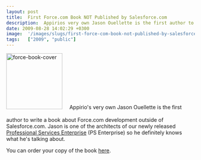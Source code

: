 ```yaml
---
layout: post
title:  First Force.com Book NOT Published by Salesforce.com
description:  Appirios very own Jason Ouellette is the first author to write a book about Force.com development outside of Salesforce.com. Jason is one of the architects of our newly released Professional Services Enterprise (PS Enterprise) so he definitely knows what hes talking about. You can order your copy of the book here .
date: 2009-08-28 14:02:29 +0300
image:  '/images/slugs/first-force-com-book-not-published-by-salesforce-com.jpg'
tags:   ["2009", "public"]
---
```

<p><a href="http://res.cloudinary.com/blog-jeffdouglas-com/image/upload/v1400399510/force-book-cover_hysop8.jpg"><img class="alignleft size-thumbnail wp-image-1160" style="padding-right:15px;padding-bottom:20px;" title="force-book-cover" src="http://res.cloudinary.com/blog-jeffdouglas-com/image/upload/c_crop,h_240,w_240,x_0,y_0/h_150,w_150/v1400399510/force-book-cover_hysop8.jpg" alt="force-book-cover" width="150" height="150" /></a> Appirio's very own Jason Ouellette is the first author to write a book about Force.com development outside of Salesforce.com. Jason is one of the architects of our newly released <a href="http://www.appirio.com/products/SvcsResource_PSE.php" target="_blank">Professional Services Enterprise</a> (PS Enterprise) so he definitely knows what he's talking about.</p>
<p>You can order your copy of the book <a href="http://www.amazon.com/gp/product/0321647734" target="_blank">here</a>.</p>

